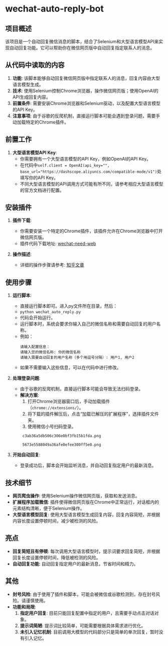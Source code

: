 # wechat-auto-reply-bot


## 项目概述

该项目是一个自动回复微信消息的脚本，结合了Selenium和大型语言模型API来实现自动回复功能。它可以帮助你在微信网页版中自动回复指定联系人的消息。

## 从代码中读取的内容

1. **功能**: 该脚本能够自动回复微信网页版中指定联系人的消息，回复内容由大型语言模型生成。
2. **技术**: 使用Selenium控制Chrome浏览器，操作微信网页版；使用OpenAI的API生成回复内容。
3. **前置条件**: 需要安装Chrome浏览器和Selenium驱动，以及配置大型语言模型的API Key。
4. **注意事项**: 由于谷歌的反爬机制，直接运行脚本可能会遇到登录问题，需要手动加载特定的Chrome插件。

## 前置工作

1. **大型语言模型API Key**:
   - 你需要拥有一个大型语言模型的API Key，例如OpenAI的API Key。
   - 在代码中`self.client = OpenAI(api_key="", base_url="https://dashscope.aliyuncs.com/compatible-mode/v1")`处填写你的API Key。
   - 不同大型语言模型的API调用方式可能有所不同，请参考相应大型语言模型的官方文档进行配置。

## 安装插件

1. **插件下载**:
   - 你需要安装一个特定的Chrome插件，该插件允许在Chrome浏览器中打开微信网页版。
   - 插件代码下载地址: [wechat-need-web](https://github.com/lqzhgood/wechat-need-web/releases)

2. **操作描述**:
   - 详细的操作步骤请参考: [知乎文章](https://zhuanlan.zhihu.com/p/754480320)

## 使用步骤

1. **运行脚本**:
   - 直接运行脚本即可。进入py文件所在目录，然后：
   - `` python wechat_auto_reply.py ``
   - 代码会开始运行。
   - 运行脚本时，系统会要求你输入自己的微信名称和需要自动回复的用户名称。
   - 例如：
     ```
     请输入配置信息：
     请输入您的微信名称: 你的微信名称
     请输入需要自动回复的用户名称（多个用逗号分隔）: 用户1, 用户2
     ```
   - 如果不需要输入这些信息，可以在代码中进行修改。

3. **处理登录问题**:
   - 由于谷歌的反爬机制，直接运行脚本可能会导致无法扫码登录。
   - **解决方案**:
     1. 打开Chrome浏览器窗口后，手动加载插件（`chrome://extensions/`）。
     2. 将下载的插件解压后，点击“加载已解压的扩展程序”，选择插件文件夹。
     3. 使用微信小号扫码登录。
     ```
      c3ab36a5db506c306e0bf3fb15b1fda.png
     ```
     ```
      5673e5588049a36afe0efee300ff5e0.png
     ```
4. **开始自动回复**:
   - 登录成功后，脚本会开始监听消息，并自动回复指定用户的最新消息。

## 技术细节

- **网页爬虫操作**: 使用Selenium操作微信网页版，获取和发送消息。
- **扩展程序加载微信**: 插件使得微信网页版在Chrome中正常运行，对话框内的元素结构清晰，便于Selenium操作。
- **大型语言模型回复**: 使用大型语言模型生成回复内容，回复内容简短，并根据内容长度设置停顿时间，减少被检测的风险。

## 亮点

- **回复简短且有停顿**: 每次调用大型语言模型时，提示词要求回复简短，并根据回复长度设置停顿时间，降低被检测的风险。
- **自动回复功能**: 自动回复指定用户的最新消息，节省时间和精力。

## 其他

- **封号风险**: 由于使用了插件和脚本，可能会被微信或谷歌检测到，存在封号风险。请谨慎使用。
- **功能和局限**:
  1. **指定用户回复**: 目前只能回复配置中指定的用户，且需要手动点击对话对象。
  2. **提示词简陋**: 提示词比较简单，可能需要根据具体需求进行优化。
  3. **未引入记忆机制**: 目前调用大模型的代码部分只是简单的单次回复，暂时没有引入记忆。
